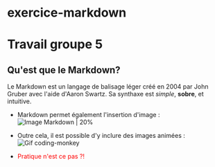 # exercice-markdown
# Travail groupe 5

## Qu'est que le Markdown?

Le Markdown est un langage de balisage léger créé en 2004 par John Gruber avec l'aide d'Aaron Swartz. Sa synthaxe est *simple*, **sobre**, et intuitive.

* Markdown permet également l'insertion d'image :
![Image Markdown | 20%](https://i.pinimg.com/originals/c4/a6/db/c4a6db3cba16fc150e3db76ca3c326d2.png )


* Outre cela, il est possible d'y inclure des images animées : 
![Gif coding-monkey](https://media1.giphy.com/media/QNFhOolVeCzPQ2Mx85/giphy-downsized.gif)

* <span style="color: red"> Pratique n'est ce pas ?! </span>
